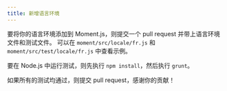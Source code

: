 ```yaml
---
title: 新增语言环境
---
```


要将你的语言环境添加到 Moment.js，则提交一个 pull request 并带上语言环境文件和测试文件。 
可以在 `moment/src/locale/fr.js` 和 `moment/src/test/locale/fr.js` 中查看示例。

要在 Node.js 中运行测试，则先执行 `npm install`，然后执行 `grunt`。

如果所有的测试均通过，则提交 pull request，感谢你的贡献！
